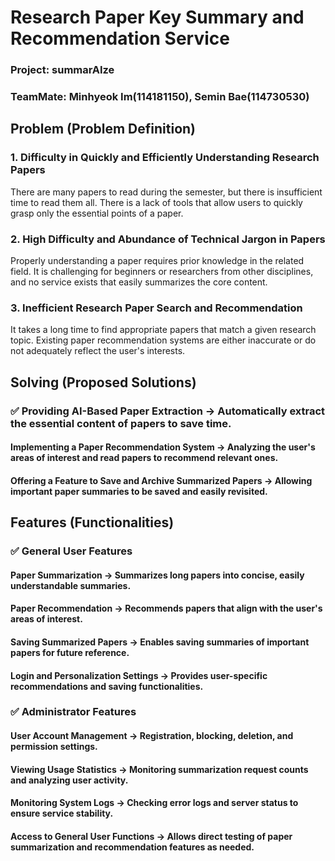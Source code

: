 # Research Paper Key Summary and Recommendation Service
### Project: summarAIze
### TeamMate: Minhyeok Im(114181150), Semin Bae(114730530)

## Problem (Problem Definition)
### 1. Difficulty in Quickly and Efficiently Understanding Research Papers
There are many papers to read during the semester, but there is insufficient time to read them all.
There is a lack of tools that allow users to quickly grasp only the essential points of a paper.
### 2. High Difficulty and Abundance of Technical Jargon in Papers
Properly understanding a paper requires prior knowledge in the related field.
It is challenging for beginners or researchers from other disciplines, and no service exists that easily summarizes the core content.
### 3. Inefficient Research Paper Search and Recommendation
It takes a long time to find appropriate papers that match a given research topic.
Existing paper recommendation systems are either inaccurate or do not adequately reflect the user's interests.

## Solving (Proposed Solutions)
### ✅ Providing AI-Based Paper Extraction → Automatically extract the essential content of papers to save time.
#### Implementing a Paper Recommendation System → Analyzing the user's areas of interest and read papers to recommend relevant ones.
#### Offering a Feature to Save and Archive Summarized Papers → Allowing important paper summaries to be saved and easily revisited.
## Features (Functionalities)
### ✅ General User Features
#### Paper Summarization → Summarizes long papers into concise, easily understandable summaries.
#### Paper Recommendation → Recommends papers that align with the user's areas of interest.
#### Saving Summarized Papers → Enables saving summaries of important papers for future reference.
#### Login and Personalization Settings → Provides user-specific recommendations and saving functionalities.
### ✅ Administrator Features
#### User Account Management → Registration, blocking, deletion, and permission settings.
#### Viewing Usage Statistics → Monitoring summarization request counts and analyzing user activity.
#### Monitoring System Logs → Checking error logs and server status to ensure service stability.
#### Access to General User Functions → Allows direct testing of paper summarization and recommendation features as needed.





